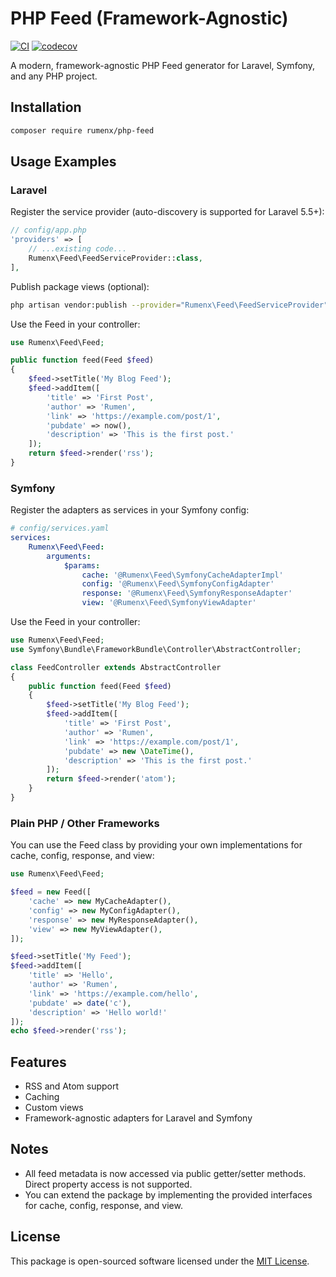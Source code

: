 # PHP Feed (Framework-Agnostic)

[![CI](https://github.com/RumenDamyanov/php-feed/actions/workflows/ci.yml/badge.svg?branch=master)](https://github.com/RumenDamyanov/php-feed/actions/workflows/ci.yml)
[![codecov](https://codecov.io/gh/RumenDamyanov/php-feed/branch/master/graph/badge.svg)](https://codecov.io/gh/RumenDamyanov/php-feed)

A modern, framework-agnostic PHP Feed generator for Laravel, Symfony, and any PHP project.

## Installation

```bash
composer require rumenx/php-feed
```

## Usage Examples

### Laravel

Register the service provider (auto-discovery is supported for Laravel 5.5+):

```php
// config/app.php
'providers' => [
    // ...existing code...
    Rumenx\Feed\FeedServiceProvider::class,
],
```

Publish package views (optional):

```bash
php artisan vendor:publish --provider="Rumenx\Feed\FeedServiceProvider"
```

Use the Feed in your controller:

```php
use Rumenx\Feed\Feed;

public function feed(Feed $feed)
{
    $feed->setTitle('My Blog Feed');
    $feed->addItem([
        'title' => 'First Post',
        'author' => 'Rumen',
        'link' => 'https://example.com/post/1',
        'pubdate' => now(),
        'description' => 'This is the first post.'
    ]);
    return $feed->render('rss');
}
```

### Symfony

Register the adapters as services in your Symfony config:

```yaml
# config/services.yaml
services:
    Rumenx\Feed\Feed:
        arguments:
            $params:
                cache: '@Rumenx\Feed\SymfonyCacheAdapterImpl'
                config: '@Rumenx\Feed\SymfonyConfigAdapter'
                response: '@Rumenx\Feed\SymfonyResponseAdapter'
                view: '@Rumenx\Feed\SymfonyViewAdapter'
```

Use the Feed in your controller:

```php
use Rumenx\Feed\Feed;
use Symfony\Bundle\FrameworkBundle\Controller\AbstractController;

class FeedController extends AbstractController
{
    public function feed(Feed $feed)
    {
        $feed->setTitle('My Blog Feed');
        $feed->addItem([
            'title' => 'First Post',
            'author' => 'Rumen',
            'link' => 'https://example.com/post/1',
            'pubdate' => new \DateTime(),
            'description' => 'This is the first post.'
        ]);
        return $feed->render('atom');
    }
}
```

### Plain PHP / Other Frameworks

You can use the Feed class by providing your own implementations for cache, config, response, and view:

```php
use Rumenx\Feed\Feed;

$feed = new Feed([
    'cache' => new MyCacheAdapter(),
    'config' => new MyConfigAdapter(),
    'response' => new MyResponseAdapter(),
    'view' => new MyViewAdapter(),
]);

$feed->setTitle('My Feed');
$feed->addItem([
    'title' => 'Hello',
    'author' => 'Rumen',
    'link' => 'https://example.com/hello',
    'pubdate' => date('c'),
    'description' => 'Hello world!'
]);
echo $feed->render('rss');
```

## Features

- RSS and Atom support
- Caching
- Custom views
- Framework-agnostic adapters for Laravel and Symfony

## Notes

- All feed metadata is now accessed via public getter/setter methods. Direct property access is not supported.
- You can extend the package by implementing the provided interfaces for cache, config, response, and view.

## License

This package is open-sourced software licensed under the [MIT License](LICENSE.md).

